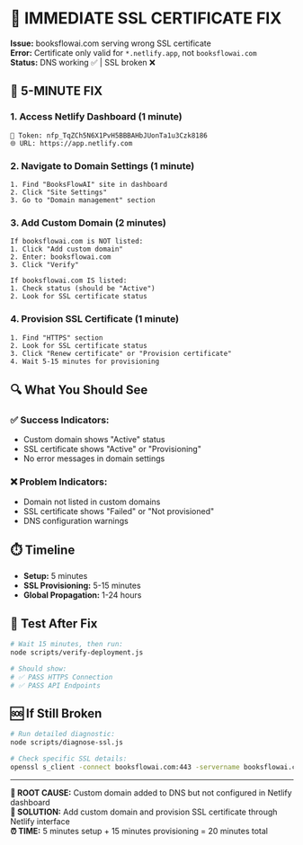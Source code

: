 # 🚨 IMMEDIATE SSL CERTIFICATE FIX

**Issue:** booksflowai.com serving wrong SSL certificate  
**Error:** Certificate only valid for `*.netlify.app`, not `booksflowai.com`  
**Status:** DNS working ✅ | SSL broken ❌  

## 🎯 **5-MINUTE FIX**

### 1. **Access Netlify Dashboard** (1 minute)
```
🔑 Token: nfp_TqZCh5N6X1PvH5BBBAHbJUonTa1u3Czk8186
🌐 URL: https://app.netlify.com
```

### 2. **Navigate to Domain Settings** (1 minute)
```
1. Find "BooksFlowAI" site in dashboard
2. Click "Site Settings"
3. Go to "Domain management" section
```

### 3. **Add Custom Domain** (2 minutes)
```
If booksflowai.com is NOT listed:
1. Click "Add custom domain"
2. Enter: booksflowai.com
3. Click "Verify"

If booksflowai.com IS listed:
1. Check status (should be "Active")
2. Look for SSL certificate status
```

### 4. **Provision SSL Certificate** (1 minute)
```
1. Find "HTTPS" section
2. Look for SSL certificate status
3. Click "Renew certificate" or "Provision certificate"
4. Wait 5-15 minutes for provisioning
```

## 🔍 **What You Should See**

### ✅ **Success Indicators:**
- Custom domain shows "Active" status
- SSL certificate shows "Active" or "Provisioning"
- No error messages in domain settings

### ❌ **Problem Indicators:**
- Domain not listed in custom domains
- SSL certificate shows "Failed" or "Not provisioned"
- DNS configuration warnings

## ⏱️ **Timeline**
- **Setup:** 5 minutes
- **SSL Provisioning:** 5-15 minutes  
- **Global Propagation:** 1-24 hours

## 🧪 **Test After Fix**
```bash
# Wait 15 minutes, then run:
node scripts/verify-deployment.js

# Should show:
# ✅ PASS HTTPS Connection
# ✅ PASS API Endpoints
```

## 🆘 **If Still Broken**
```bash
# Run detailed diagnostic:
node scripts/diagnose-ssl.js

# Check specific SSL details:
openssl s_client -connect booksflowai.com:443 -servername booksflowai.com
```

---

**🎯 ROOT CAUSE:** Custom domain added to DNS but not configured in Netlify dashboard  
**🔧 SOLUTION:** Add custom domain and provision SSL certificate through Netlify interface  
**⏰ TIME:** 5 minutes setup + 15 minutes provisioning = 20 minutes total